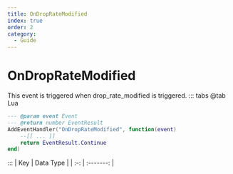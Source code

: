 ```yaml
---
title: OnDropRateModified
index: true
order: 2
category:
  - Guide
---
```


# OnDropRateModified
This event is triggered when drop_rate_modified is triggered.
::: tabs
@tab Lua
```lua
--- @param event Event
--- @return number EventResult
AddEventHandler("OnDropRateModified", function(event)
    --[[ ... ]]
    return EventResult.Continue
end)
```

:::
| Key | Data Type |
| :-: | :-------: |